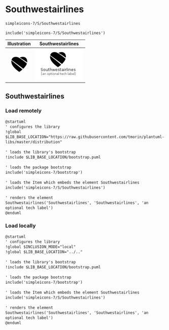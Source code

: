 # Southwestairlines


```text
simpleicons-7/S/Southwestairlines
```

```text
include('simpleicons-7/S/Southwestairlines')
```



| Illustration | Southwestairlines |
| :---: | :---: |
| ![illustration for Illustration](../../simpleicons-7/S/Southwestairlines.png) | ![illustration for Southwestairlines](../../simpleicons-7/S/Southwestairlines.Local.png) |




## Southwestairlines

### Load remotely
```plantuml
@startuml
' configures the library
!global $LIB_BASE_LOCATION="https://raw.githubusercontent.com/tmorin/plantuml-libs/master/distribution"

' loads the library's bootstrap
!include $LIB_BASE_LOCATION/bootstrap.puml

' loads the package bootstrap
include('simpleicons-7/bootstrap')

' loads the Item which embeds the element Southwestairlines
include('simpleicons-7/S/Southwestairlines')

' renders the element
Southwestairlines('Southwestairlines', 'Southwestairlines', 'an optional tech label')
@enduml
```

### Load locally
```plantuml
@startuml
' configures the library
!global $INCLUSION_MODE="local"
!global $LIB_BASE_LOCATION="../.."

' loads the library's bootstrap
!include $LIB_BASE_LOCATION/bootstrap.puml

' loads the package bootstrap
include('simpleicons-7/bootstrap')

' loads the Item which embeds the element Southwestairlines
include('simpleicons-7/S/Southwestairlines')

' renders the element
Southwestairlines('Southwestairlines', 'Southwestairlines', 'an optional tech label')
@enduml
```

